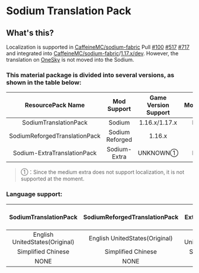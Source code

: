 # Sodium Translation Pack

## What's this?

Localization is supported in [CaffeineMC/sodium-fabric](https://github.com/CaffeineMC/sodium-fabric) Pull [#100](https://github.com/CaffeineMC/sodium-fabric/pull/100) [#517](https://github.com/CaffeineMC/sodium-fabric/pull/517) [#717](https://github.com/CaffeineMC/sodium-fabric/pull/717) and integrated into [CaffeineMC/sodium-fabric](https://github.com/CaffeineMC/sodium-fabric)/[1.17.x/dev](https://github.com/CaffeineMC/sodium-fabric/tree/1.17.x/dev). However, the translation on [OneSky](https://jellysquid.oneskyapp.com/collaboration/project?id=366422) is not moved into the Sodium.

### This material package is divided into several versions, as shown in the table below:

|       ResourcePack Name       |   Mod Support   | Game Version Support | ModLoader |
| :---------------------------: | :-------------: | :------------------: | :-------: |
|     SodiumTranslationPack     |     Sodium      |    1.16.x/1.17.x     |  Fabric   |
| SodiumReforgedTranslationPack | Sodium Reforged |        1.16.x        |   Forge   |
|  Sodium-ExtraTranslationPack  |  Sodium-Extra   |       UNKNOWN①       |  Fabric   |

> ①：Since the medium extra does not support localization, it is not supported at the moment.

### Language support:

|     SodiumTranslationPack      | SodiumReforgedTranslationPack  | Sodium-ExtraTranslationPack [NotSupported] |
| :----------------------------: | :----------------------------: | :----------------------------------------: |
| English UnitedStates(Original) | English UnitedStates(Original) |       English UnitedStates(Original)       |
|       Simplified Chinese       |       Simplified Chinese       |             Simplified Chinese             |
|              NONE              |              NONE              |                    NONE                    |

